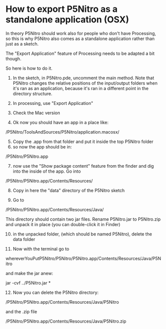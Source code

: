 How to export P5Nitro as a standalone application (OSX)
===================================

In theory P5Nitro should work also for people who don't have Processing, so this is why P5Nitro also comes as a standalone application rather than just as a sketch.

The "Export Application" feature of Processing needs to be adapted a bit
though.

So here is how to do it.

1. In the sketch, in P5Nitro.pde, uncomment the main method. Note that P5Nitro changes the relative positions of the input/output folders when it's ran as an application, because it's ran in a different point in the directory structure.

2. In processing, use "Export Application"

3. Check the Mac version

4. Ok now you should have an app in a place like:

  /P5Nitro/ToolsAndSources/P5Nitro/application.macosx/

5. Copy the .app from that folder and put it inside the top P5Nitro folder
6. so now the app should be in:

  /P5Nitro/P5Nitro.app

7. now use the "Show package content" feature from the finder and dig
into the inside of the app. Go into

  /P5Nitro/P5Nitro.app/Contents/Resources/

8. Copy in here the "data" directory of the P5Nitro sketch

9. Go to

  /P5Nitro/P5Nitro.app/Contents/Resources/Java/

This directory should contain two jar files. Rename P5Nitro.jar to P5Nitro.zip
and unpack it in place (you can double-click it in Finder)

10. in the unpacked folder, (which should be named P5Nitro), delete the data folder

11. Now with the terminal go to

  whereverYouPutP5Nitro/P5Nitro/P5Nitro.app/Contents/Resources/Java/P5Nitro

and make the jar anew:

  jar -cvf ../P5Nitro.jar *

12. Now you can delete the P5Nitro directory:

  /P5Nitro/P5Nitro.app/Contents/Resources/Java/P5Nitro

and the .zip file

  /P5Nitro/P5Nitro.app/Contents/Resources/Java/P5Nitro.zip
